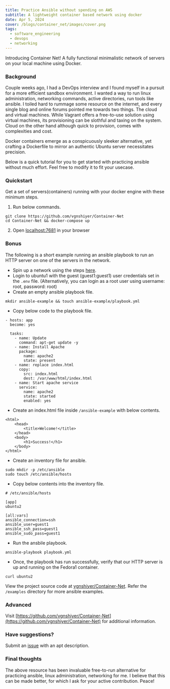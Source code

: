```yaml
---
title: Practice Ansible without spending on AWS
subtitle: A lightweight container based network using docker
date: Apr 5, 2024
cover: /blogs/container_net/images/cover.png
tags:
  - software_engineering
  - devops
  - networking
---
```


Introducing Container Net! A fully functional minimalistic network of servers on your local machine using Docker. 

### Background

Couple weeks ago, I had a DevOps interview and I found myself in a pursuit for a more efficient sandbox environment. I wanted a way to run linux administration, networking commands, active directories, run tools like ansible. I toiled hard to rummage some resource on the internet, and every single blog and online forums pointed me towards two things. The cloud and virtual machines. While Vagrant offers a free-to-use solution using virtual machines, its provisioning can be slothful and taxing on the system. Cloud on the other hand although quick to provision, comes with complexities and cost.

Docker containers emerge as a conspicuously sleeker alternative, yet crafting a Dockerfile to mirror an authentic Ubuntu server necessitates precision.

Below is a quick tutorial for you to get started with practicing ansible without much effort. Feel free to modify it to fit your usecase.

### Quickstart

Get a set of servers(containers) running with your docker engine with these minimum steps.

1. Run below commands.

```
git clone https://github.com/vgnshiyer/Container-Net
cd Container-Net && docker-compose up
```

2. Open [localhost:7681](http://localhost:7681) in your browser

### Bonus

The following is a short example running an ansible playbook to run an HTTP server on one of the servers in the network.

* Spin up a network using the steps [here](#quickstart).
* Login to ubuntu1 with the guest (guest1:guest1) user credentials set in the `.env` file. (Alternatively, you can login as a root user using username: root, password: root)
* Create an empty ansible playbook file.

```
mkdir ansible-example && touch ansible-example/playbook.yml
```

* Copy below code to the playbook file.

```
- hosts: app
  become: yes

  tasks:
    - name: Update
      command: apt-get update -y
    - name: Install Apache
      package:
        name: apache2
        state: present
    - name: replace index.html
      copy:
        src: index.html
        dest: /var/www/html/index.html
    - name: Start apache service
      service:
        name: apache2
        state: started
        enabled: yes
```

* Create an index.html file inside `/ansible-example` with below contents.

```
<html>
    <head>
        <title>Welcome!</title>
    </head>
    <body>
        <h1>Success!</h1>
    </body>
</html>
```

* Create an inventory file for ansible.

```
sudo mkdir -p /etc/ansible
sudo touch /etc/ansible/hosts
```

* Copy below contents into the inventory file.

```
# /etc/ansible/hosts

[app]
ubuntu2

[all:vars]
ansible_connection=ssh
ansible_user=guest1
ansible_ssh_pass=guest1
ansible_sudo_pass=guest1
```
* Run the ansbile playbook. 

```
ansible-playbook playbook.yml
```

* Once, the playbook has run successfully, verify that our HTTP server is up and running on the Fedora1 container.

```
curl ubuntu2
```

View the project source code at [vgnshiyer/Container-Net](https://github.com/vgnshiyer/Container-Net/). Refer the `/examples` directory for more ansible examples.

### Advanced

Visit [https://github.com/vgnshiyer/Container-Net](https://github.com/vgnshiyer/Container-Net) for additional information.

### Have suggestions?

Submit an [issue](https://github.com/vgnshiyer/Container-Net/issues) with an apt description.

### Final thoughts

The above resource has been invaluable free-to-run alternative for practicing ansible, linux administration, networking for me. I believe that this can be made better, for which I ask for your active contribution. Peace!
